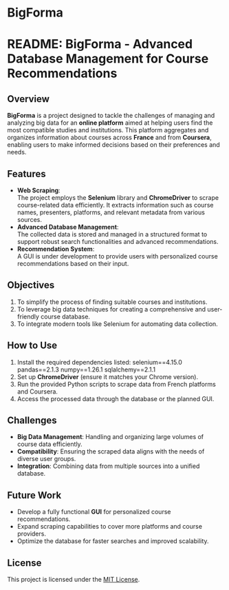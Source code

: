 # BigForma

# README: BigForma - Advanced Database Management for Course Recommendations

## Overview  
**BigForma** is a project designed to tackle the challenges of managing and analyzing big data for an **online platform** aimed at helping users find the most compatible studies and institutions. This platform aggregates and organizes information about courses across **France** and from **Coursera**, enabling users to make informed decisions based on their preferences and needs.  

## Features  
- **Web Scraping**:  
  The project employs the **Selenium** library and **ChromeDriver** to scrape course-related data efficiently. It extracts information such as course names, presenters, platforms, and relevant metadata from various sources.  
- **Advanced Database Management**:  
  The collected data is stored and managed in a structured format to support robust search functionalities and advanced recommendations.  
- **Recommendation System**:  
  A GUI is under development to provide users with personalized course recommendations based on their input.  

## Objectives  
1. To simplify the process of finding suitable courses and institutions.  
2. To leverage big data techniques for creating a comprehensive and user-friendly course database.  
3. To integrate modern tools like Selenium for automating data collection.  

## How to Use  
1. Install the required dependencies listed:
    selenium==4.15.0
    pandas==2.1.3
    numpy==1.26.1
    sqlalchemy==2.1.1        
3. Set up **ChromeDriver** (ensure it matches your Chrome version).  
4. Run the provided Python scripts to scrape data from French platforms and Coursera.  
5. Access the processed data through the database or the planned GUI.  

## Challenges  
- **Big Data Management**: Handling and organizing large volumes of course data efficiently.  
- **Compatibility**: Ensuring the scraped data aligns with the needs of diverse user groups.  
- **Integration**: Combining data from multiple sources into a unified database.  

## Future Work  
- Develop a fully functional **GUI** for personalized course recommendations.  
- Expand scraping capabilities to cover more platforms and course providers.  
- Optimize the database for faster searches and improved scalability.  

## License  
This project is licensed under the [MIT License](LICENSE).  


